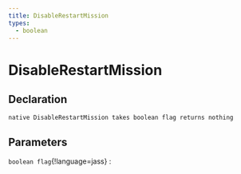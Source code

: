 ```yaml
---
title: DisableRestartMission
types:
  - boolean
---
```


# DisableRestartMission

## Declaration

```jass
native DisableRestartMission takes boolean flag returns nothing
```

## Parameters
`boolean flag`{!language=jass}
: 
